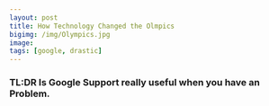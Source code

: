```yaml
---
layout: post
title: How Technology Changed the Olmpics
bigimg: /img/Olympics.jpg
image:
tags: [google, drastic]
---
```



### TL:DR Is Google Support really useful when you have an Problem.

